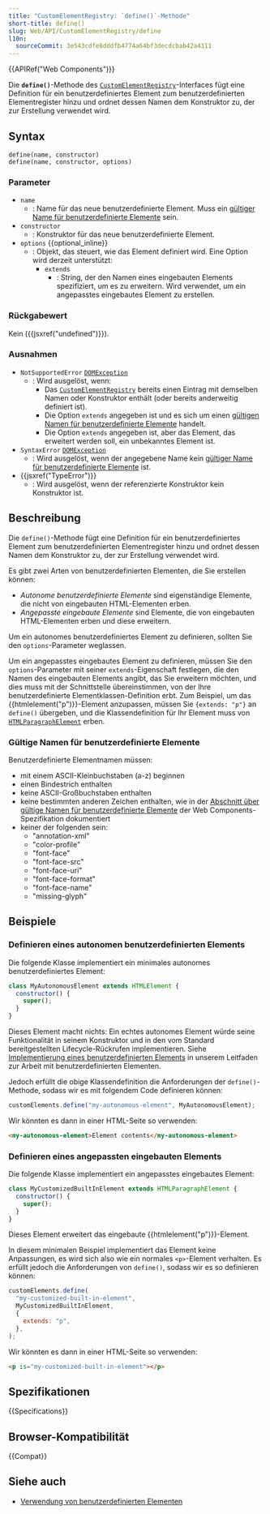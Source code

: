 ```yaml
---
title: "CustomElementRegistry: `define()`-Methode"
short-title: define()
slug: Web/API/CustomElementRegistry/define
l10n:
  sourceCommit: 3e543cdfe8dddfb4774a64bf3decdcbab42a4111
---
```


{{APIRef("Web Components")}}

Die **`define()`**-Methode des [`CustomElementRegistry`](/de/docs/Web/API/CustomElementRegistry)-Interfaces fügt eine Definition für ein benutzerdefiniertes Element zum benutzerdefinierten Elementregister hinzu und ordnet dessen Namen dem Konstruktor zu, der zur Erstellung verwendet wird.

## Syntax

```js-nolint
define(name, constructor)
define(name, constructor, options)
```

### Parameter

- `name`
  - : Name für das neue benutzerdefinierte Element. Muss ein [gültiger Name für benutzerdefinierte Elemente](#gültige_namen_für_benutzerdefinierte_elemente) sein.
- `constructor`
  - : Konstruktor für das neue benutzerdefinierte Element.
- `options` {{optional_inline}}
  - : Objekt, das steuert, wie das Element definiert wird. Eine Option wird derzeit unterstützt:
    - `extends`
      - : String, der den Namen eines eingebauten Elements spezifiziert, um es zu erweitern. Wird verwendet, um ein angepasstes eingebautes Element zu erstellen.

### Rückgabewert

Kein ({{jsxref("undefined")}}).

### Ausnahmen

- `NotSupportedError` [`DOMException`](/de/docs/Web/API/DOMException)
  - : Wird ausgelöst, wenn:
    - Das [`CustomElementRegistry`](/de/docs/Web/API/CustomElementRegistry) bereits einen Eintrag mit demselben Namen oder Konstruktor enthält (oder bereits anderweitig definiert ist).
    - Die Option <code>extends</code> angegeben ist und es sich um einen [gültigen Namen für benutzerdefinierte Elemente](#gültige_namen_für_benutzerdefinierte_elemente) handelt.
    - Die Option <code>extends</code> angegeben ist, aber das Element, das erweitert werden soll, ein unbekanntes Element ist.
- `SyntaxError` [`DOMException`](/de/docs/Web/API/DOMException)
  - : Wird ausgelöst, wenn der angegebene Name kein [gültiger Name für benutzerdefinierte Elemente](#gültige_namen_für_benutzerdefinierte_elemente) ist.
- {{jsxref("TypeError")}}
  - : Wird ausgelöst, wenn der referenzierte Konstruktor kein Konstruktor ist.

## Beschreibung

Die `define()`-Methode fügt eine Definition für ein benutzerdefiniertes Element zum benutzerdefinierten Elementregister hinzu und ordnet dessen Namen dem Konstruktor zu, der zur Erstellung verwendet wird.

Es gibt zwei Arten von benutzerdefinierten Elementen, die Sie erstellen können:

- _Autonome benutzerdefinierte Elemente_ sind eigenständige Elemente, die nicht von eingebauten HTML-Elementen erben.
- _Angepasste eingebaute Elemente_ sind Elemente, die von eingebauten HTML-Elementen erben und diese erweitern.

Um ein autonomes benutzerdefiniertes Element zu definieren, sollten Sie den `options`-Parameter weglassen.

Um ein angepasstes eingebautes Element zu definieren, müssen Sie den `options`-Parameter mit seiner `extends`-Eigenschaft festlegen, die den Namen des eingebauten Elements angibt, das Sie erweitern möchten, und dies muss mit der Schnittstelle übereinstimmen, von der Ihre benutzerdefinierte Elementklassen-Definition erbt. Zum Beispiel, um das {{htmlelement("p")}}-Element anzupassen, müssen Sie `{extends: "p"}` an `define()` übergeben, und die Klassendefinition für Ihr Element muss von [`HTMLParagraphElement`](/de/docs/Web/API/HTMLParagraphElement) erben.

### Gültige Namen für benutzerdefinierte Elemente

Benutzerdefinierte Elementnamen müssen:

- mit einem ASCII-Kleinbuchstaben (a-z) beginnen
- einen Bindestrich enthalten
- keine ASCII-Großbuchstaben enthalten
- keine bestimmten anderen Zeichen enthalten, wie in der [Abschnitt über gültige Namen für benutzerdefinierte Elemente](https://html.spec.whatwg.org/multipage/custom-elements.html#valid-custom-element-name) der Web Components-Spezifikation dokumentiert
- keiner der folgenden sein:
  - "annotation-xml"
  - "color-profile"
  - "font-face"
  - "font-face-src"
  - "font-face-uri"
  - "font-face-format"
  - "font-face-name"
  - "missing-glyph"

## Beispiele

### Definieren eines autonomen benutzerdefinierten Elements

Die folgende Klasse implementiert ein minimales autonomes benutzerdefiniertes Element:

```js
class MyAutonomousElement extends HTMLElement {
  constructor() {
    super();
  }
}
```

Dieses Element macht nichts: Ein echtes autonomes Element würde seine Funktionalität in seinem Konstruktor und in den vom Standard bereitgestellten Lifecycle-Rückrufen implementieren. Siehe [Implementierung eines benutzerdefinierten Elements](/de/docs/Web/API/Web_components/Using_custom_elements) in unserem Leitfaden zur Arbeit mit benutzerdefinierten Elementen.

Jedoch erfüllt die obige Klassendefinition die Anforderungen der `define()`-Methode, sodass wir es mit folgendem Code definieren können:

```js
customElements.define("my-autonomous-element", MyAutonomousElement);
```

Wir könnten es dann in einer HTML-Seite so verwenden:

```html
<my-autonomous-element>Element contents</my-autonomous-element>
```

### Definieren eines angepassten eingebauten Elements

Die folgende Klasse implementiert ein angepasstes eingebautes Element:

```js
class MyCustomizedBuiltInElement extends HTMLParagraphElement {
  constructor() {
    super();
  }
}
```

Dieses Element erweitert das eingebaute {{htmlelement("p")}}-Element.

In diesem minimalen Beispiel implementiert das Element keine Anpassungen, es wird sich also wie ein normales `<p>`-Element verhalten. Es erfüllt jedoch die Anforderungen von `define()`, sodass wir es so definieren können:

```js
customElements.define(
  "my-customized-built-in-element",
  MyCustomizedBuiltInElement,
  {
    extends: "p",
  },
);
```

Wir könnten es dann in einer HTML-Seite so verwenden:

```html
<p is="my-customized-built-in-element"></p>
```

## Spezifikationen

{{Specifications}}

## Browser-Kompatibilität

{{Compat}}

## Siehe auch

- [Verwendung von benutzerdefinierten Elementen](/de/docs/Web/API/Web_components/Using_custom_elements)
